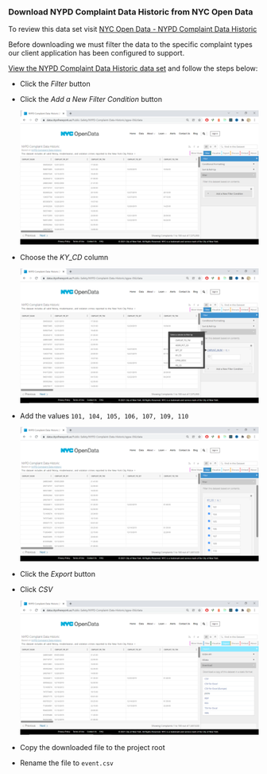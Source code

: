 ### Download NYPD Complaint Data Historic from NYC Open Data

To review this data set visit 
[NYC Open Data - NYPD Complaint Data Historic](https://data.cityofnewyork.us/Public-Safety\nYPD-Complaint-Data-Historic/qgea-i56i)

Before downloading we must filter the data to the specific complaint types our client application has been configured to support.

[View the NYPD Complaint Data Historic data set](https://data.cityofnewyork.us/Public-Safety/NYPD-Complaint-Data-Historic/qgea-i56i/data) and follow the steps below:

- Click the *Filter* button
- Click the *Add a New Filter Condition* button

    ![filter1](img/filter1.png)

- Choose the *KY_CD* column

    ![filter2](img/filter2.png)

- Add the values ``101, 104, 105, 106, 107, 109, 110``

    ![filter3](img/filter3.png)

- Click the *Export* button
- Click *CSV*

    ![export](img/export.png)

- Copy the downloaded file to the project root
- Rename the file to ``event.csv``



